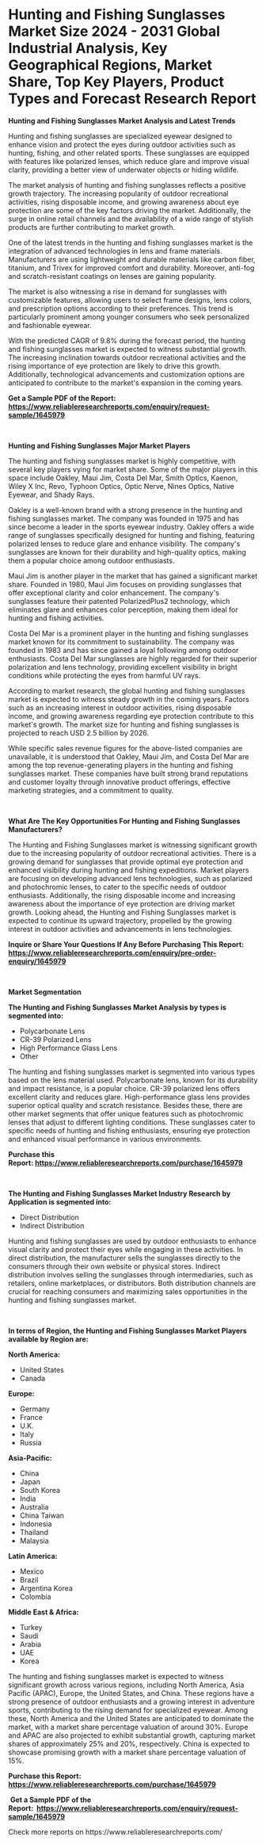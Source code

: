 <p><h1>Hunting and Fishing Sunglasses Market Size 2024 - 2031 Global Industrial Analysis, Key Geographical Regions, Market Share, Top Key Players, Product Types and Forecast Research Report</h1></p><p><strong>Hunting and Fishing Sunglasses Market Analysis and Latest Trends</strong></p>
<p><p>Hunting and fishing sunglasses are specialized eyewear designed to enhance vision and protect the eyes during outdoor activities such as hunting, fishing, and other related sports. These sunglasses are equipped with features like polarized lenses, which reduce glare and improve visual clarity, providing a better view of underwater objects or hiding wildlife.</p><p>The market analysis of hunting and fishing sunglasses reflects a positive growth trajectory. The increasing popularity of outdoor recreational activities, rising disposable income, and growing awareness about eye protection are some of the key factors driving the market. Additionally, the surge in online retail channels and the availability of a wide range of stylish products are further contributing to market growth.</p><p>One of the latest trends in the hunting and fishing sunglasses market is the integration of advanced technologies in lens and frame materials. Manufacturers are using lightweight and durable materials like carbon fiber, titanium, and Trivex for improved comfort and durability. Moreover, anti-fog and scratch-resistant coatings on lenses are gaining popularity.</p><p>The market is also witnessing a rise in demand for sunglasses with customizable features, allowing users to select frame designs, lens colors, and prescription options according to their preferences. This trend is particularly prominent among younger consumers who seek personalized and fashionable eyewear.</p><p>With the predicted CAGR of 9.8% during the forecast period, the hunting and fishing sunglasses market is expected to witness substantial growth. The increasing inclination towards outdoor recreational activities and the rising importance of eye protection are likely to drive this growth. Additionally, technological advancements and customization options are anticipated to contribute to the market's expansion in the coming years.</p></p>
<p><strong>Get a Sample PDF of the Report:&nbsp; <a href="https://www.reliableresearchreports.com/enquiry/request-sample/1645979">https://www.reliableresearchreports.com/enquiry/request-sample/1645979</a></strong></p>
<p>&nbsp;</p>
<p><strong>Hunting and Fishing Sunglasses Major Market Players</strong></p>
<p><p>The hunting and fishing sunglasses market is highly competitive, with several key players vying for market share. Some of the major players in this space include Oakley, Maui Jim, Costa Del Mar, Smith Optics, Kaenon, Wiley X Inc, Revo, Typhoon Optics, Optic Nerve, Nines Optics, Native Eyewear, and Shady Rays.</p><p>Oakley is a well-known brand with a strong presence in the hunting and fishing sunglasses market. The company was founded in 1975 and has since become a leader in the sports eyewear industry. Oakley offers a wide range of sunglasses specifically designed for hunting and fishing, featuring polarized lenses to reduce glare and enhance visibility. The company's sunglasses are known for their durability and high-quality optics, making them a popular choice among outdoor enthusiasts.</p><p>Maui Jim is another player in the market that has gained a significant market share. Founded in 1980, Maui Jim focuses on providing sunglasses that offer exceptional clarity and color enhancement. The company's sunglasses feature their patented PolarizedPlus2 technology, which eliminates glare and enhances color perception, making them ideal for hunting and fishing activities.</p><p>Costa Del Mar is a prominent player in the hunting and fishing sunglasses market known for its commitment to sustainability. The company was founded in 1983 and has since gained a loyal following among outdoor enthusiasts. Costa Del Mar sunglasses are highly regarded for their superior polarization and lens technology, providing excellent visibility in bright conditions while protecting the eyes from harmful UV rays.</p><p>According to market research, the global hunting and fishing sunglasses market is expected to witness steady growth in the coming years. Factors such as an increasing interest in outdoor activities, rising disposable income, and growing awareness regarding eye protection contribute to this market's growth. The market size for hunting and fishing sunglasses is projected to reach USD 2.5 billion by 2026.</p><p>While specific sales revenue figures for the above-listed companies are unavailable, it is understood that Oakley, Maui Jim, and Costa Del Mar are among the top revenue-generating players in the hunting and fishing sunglasses market. These companies have built strong brand reputations and customer loyalty through innovative product offerings, effective marketing strategies, and a commitment to quality.</p></p>
<p>&nbsp;</p>
<p><strong>What Are The Key Opportunities For Hunting and Fishing Sunglasses Manufacturers?</strong></p>
<p><p>The Hunting and Fishing Sunglasses market is witnessing significant growth due to the increasing popularity of outdoor recreational activities. There is a growing demand for sunglasses that provide optimal eye protection and enhanced visibility during hunting and fishing expeditions. Market players are focusing on developing advanced lens technologies, such as polarized and photochromic lenses, to cater to the specific needs of outdoor enthusiasts. Additionally, the rising disposable income and increasing awareness about the importance of eye protection are driving market growth. Looking ahead, the Hunting and Fishing Sunglasses market is expected to continue its upward trajectory, propelled by the growing interest in outdoor activities and advancements in lens technologies.</p></p>
<p><strong>Inquire or Share Your Questions If Any Before Purchasing This Report: <a href="https://www.reliableresearchreports.com/enquiry/pre-order-enquiry/1645979">https://www.reliableresearchreports.com/enquiry/pre-order-enquiry/1645979</a></strong></p>
<p>&nbsp;</p>
<p><strong>Market Segmentation</strong></p>
<p><strong>The Hunting and Fishing Sunglasses Market Analysis by types is segmented into:</strong></p>
<p><ul><li>Polycarbonate Lens</li><li>CR-39 Polarized Lens</li><li>High Performance Glass Lens</li><li>Other</li></ul></p>
<p><p>The hunting and fishing sunglasses market is segmented into various types based on the lens material used. Polycarbonate lens, known for its durability and impact resistance, is a popular choice. CR-39 polarized lens offers excellent clarity and reduces glare. High-performance glass lens provides superior optical quality and scratch resistance. Besides these, there are other market segments that offer unique features such as photochromic lenses that adjust to different lighting conditions. These sunglasses cater to specific needs of hunting and fishing enthusiasts, ensuring eye protection and enhanced visual performance in various environments.</p></p>
<p><strong>Purchase this Report:&nbsp;<a href="https://www.reliableresearchreports.com/purchase/1645979">https://www.reliableresearchreports.com/purchase/1645979</a></strong></p>
<p>&nbsp;</p>
<p><strong>The Hunting and Fishing Sunglasses Market Industry Research by Application is segmented into:</strong></p>
<p><ul><li>Direct Distribution</li><li>Indirect Distribution</li></ul></p>
<p><p>Hunting and fishing sunglasses are used by outdoor enthusiasts to enhance visual clarity and protect their eyes while engaging in these activities. In direct distribution, the manufacturer sells the sunglasses directly to the consumers through their own website or physical stores. Indirect distribution involves selling the sunglasses through intermediaries, such as retailers, online marketplaces, or distributors. Both distribution channels are crucial for reaching consumers and maximizing sales opportunities in the hunting and fishing sunglasses market.</p></p>
<p>&nbsp;</p>
<p><strong>In terms of Region, the Hunting and Fishing Sunglasses Market Players available by Region are:</strong></p>
<p>
    <p> <strong> North America: </strong>
        <ul>
            <li>United States</li>
            <li>Canada</li>
        </ul>
        </p> 
    <p> <strong> Europe: </strong>
        <ul>
            <li>Germany</li>
            <li>France</li>
            <li>U.K.</li>
            <li>Italy</li>
            <li>Russia</li>
        </ul>
        </p> 
    <p> <strong> Asia-Pacific: </strong>
        <ul>
            <li>China</li>
            <li>Japan</li>
            <li>South Korea</li>
            <li>India</li>
            <li>Australia</li>
            <li>China Taiwan</li>
            <li>Indonesia</li>
            <li>Thailand</li>
            <li>Malaysia</li>
        </ul>
        </p> 
    <p> <strong> Latin America: </strong>
        <ul>
            <li>Mexico</li>
            <li>Brazil</li>
            <li>Argentina Korea</li>
            <li>Colombia</li>
        </ul>
        </p> 
    <p> <strong> Middle East & Africa: </strong>
        <ul>
            <li>Turkey</li>
            <li>Saudi</li>
            <li>Arabia</li>
            <li>UAE</li>
            <li>Korea</li>
        </ul>
    </p>
    </p>
<p><p>The hunting and fishing sunglasses market is expected to witness significant growth across various regions, including North America, Asia Pacific (APAC), Europe, the United States, and China. These regions have a strong presence of outdoor enthusiasts and a growing interest in adventure sports, contributing to the rising demand for specialized eyewear. Among these, North America and the United States are anticipated to dominate the market, with a market share percentage valuation of around 30%. Europe and APAC are also projected to exhibit substantial growth, capturing market shares of approximately 25% and 20%, respectively. China is expected to showcase promising growth with a market share percentage valuation of 15%.</p></p>
<p><strong>Purchase this Report: <a href="https://www.reliableresearchreports.com/purchase/1645979">https://www.reliableresearchreports.com/purchase/1645979</a></strong></p>
<p>&nbsp;<strong>Get a Sample PDF of the Report:&nbsp;&nbsp;<a href="https://www.reliableresearchreports.com/enquiry/request-sample/1645979">https://www.reliableresearchreports.com/enquiry/request-sample/1645979</a></strong></p>
<p><strong></strong></p>
<p>Check more reports on https://www.reliableresearchreports.com/</p>